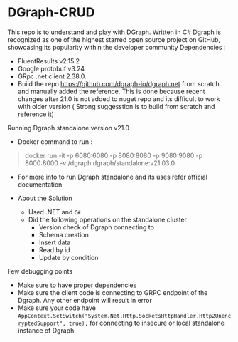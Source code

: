 # DGraph-CRUD
This repo is to understand and play with DGraph. Written in C#
Dgraph is recognized as one of the highest starred open source project on GitHub, showcasing its popularity within the developer community
Dependencies :
- FluentResults v2.15.2
- Google protobuf v3.24
- GRpc .net client 2.38.0. 
- Build the repo https://github.com/dgraph-io/dgraph.net from scratch and manually added the reference. This is done because recent changes after 21.0 is not added to nuget repo and its difficult to work with older version ( Strong suggesstion is to build from scratch and reference it)

Running Dgraph standalone version v21.0 

- Docker command to run :
> docker run -it -p 6080:6080 -p 8080:8080 -p 9080:9080 -p 8000:8000 -v /dgraph dgraph/standalone:v21.03.0
- For more info to run Dgraph standalone and its uses refer official documentation

- About the Solution
  - Used .NET and `C#`
  - Did the following operations on the standalone cluster
    - Version check of Dgraph connecting to
    - Schema creation
    - Insert data
    - Read by id
    - Update by condition
   
Few debugging points
-  Make sure to have proper dependencies
-  Make sure the client code is connecting to GRPC endpoint of the Dgraph. Any other endpoint will result in error
-  Make sure your code have `AppContext.SetSwitch("System.Net.Http.SocketsHttpHandler.Http2UnencryptedSupport", true);` for connecting to insecure or local standalone instance of Dgraph
